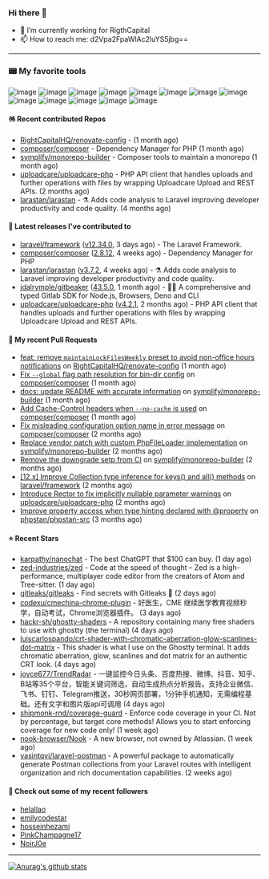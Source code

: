 ### Hi there 👋

- 🔭 I’m currently working for RigthCapital
- 📫 How to reach me: d2Vpa2FpaWlAc2luYS5jbg==

---

### 📟 My favorite tools
![image](https://img.shields.io/badge/Laravel-FF2D20?style=for-the-badge&logo=laravel&logoColor=white)
![image](http://img.shields.io/badge/-PHPStorm-181717?style=for-the-badge&logo=phpstorm&logoColor=white)
![image](https://img.shields.io/badge/Github%20Actions-282a2e?style=for-the-badge&logo=githubactions&logoColor=367cfe)
![image](https://img.shields.io/badge/Jira-0052CC?style=for-the-badge&logo=Jira&logoColor=white)
![image](https://img.shields.io/badge/Sentry-black?style=for-the-badge&logo=Sentry&logoColor=#362D59)
![image](https://img.shields.io/badge/ChatGPT-74aa9c?style=for-the-badge&logo=openai&logoColor=white)
![image](https://img.shields.io/badge/Medium-12100E?style=for-the-badge&logo=medium&logoColor=white)
![image](https://img.shields.io/badge/RSS-FFA500?style=for-the-badge&logo=rss&logoColor=white)
![image](https://img.shields.io/badge/Amazon_AWS-FF9900?style=for-the-badge&logo=amazonaws&logoColor=white)
![image](https://img.shields.io/badge/Slack-4A154B?style=for-the-badge&logo=slack&logoColor=white)
![image](https://img.shields.io/badge/Zoom-2D8CFF?style=for-the-badge&logo=zoom&logoColor=white)
![image](https://img.shields.io/badge/Netflix-E50914?style=for-the-badge&logo=netflix&logoColor=white)
![image](https://img.shields.io/badge/Spotify-1ED760?&style=for-the-badge&logo=spotify&logoColor=white)

#### 🪅 Recent contributed Repos

- [RightCapitalHQ/renovate-config](https://github.com/RightCapitalHQ/renovate-config) -  (1 month ago)
- [composer/composer](https://github.com/composer/composer) - Dependency Manager for PHP (1 month ago)
- [symplify/monorepo-builder](https://github.com/symplify/monorepo-builder) - Composer tools to maintain a monorepo (1 month ago)
- [uploadcare/uploadcare-php](https://github.com/uploadcare/uploadcare-php) - PHP API client that handles uploads and further operations with files by wrapping Uploadcare Upload and REST APIs. (2 months ago)
- [larastan/larastan](https://github.com/larastan/larastan) - ⚗️ Adds code analysis to Laravel improving developer productivity and code quality. (4 months ago)

#### 🔭 Latest releases I've contributed to

- [laravel/framework](https://github.com/laravel/framework) ([v12.34.0](https://github.com/laravel/framework/releases/tag/v12.34.0), 3 days ago) - The Laravel Framework.
- [composer/composer](https://github.com/composer/composer) ([2.8.12](https://github.com/composer/composer/releases/tag/2.8.12), 4 weeks ago) - Dependency Manager for PHP
- [larastan/larastan](https://github.com/larastan/larastan) ([v3.7.2](https://github.com/larastan/larastan/releases/tag/v3.7.2), 4 weeks ago) - ⚗️ Adds code analysis to Laravel improving developer productivity and code quality.
- [jdalrymple/gitbeaker](https://github.com/jdalrymple/gitbeaker) ([43.5.0](https://github.com/jdalrymple/gitbeaker/releases/tag/43.5.0), 1 month ago) - 🦊🧪 A comprehensive and typed Gitlab SDK for Node.js, Browsers, Deno and CLI 
- [uploadcare/uploadcare-php](https://github.com/uploadcare/uploadcare-php) ([v4.2.1](https://github.com/uploadcare/uploadcare-php/releases/tag/v4.2.1), 2 months ago) - PHP API client that handles uploads and further operations with files by wrapping Uploadcare Upload and REST APIs.

#### 🔨 My recent Pull Requests

- [feat: remove `maintainLockFilesWeekly` preset to avoid non-office hours notifications](https://github.com/RightCapitalHQ/renovate-config/pull/219) on [RightCapitalHQ/renovate-config](https://github.com/RightCapitalHQ/renovate-config) (1 month ago)
- [Fix `--global` flag path resolution for bin-dir config](https://github.com/composer/composer/pull/12537) on [composer/composer](https://github.com/composer/composer) (1 month ago)
- [docs: update README with accurate information](https://github.com/symplify/monorepo-builder/pull/89) on [symplify/monorepo-builder](https://github.com/symplify/monorepo-builder) (1 month ago)
- [Add Cache-Control headers when `--no-cache` is used](https://github.com/composer/composer/pull/12527) on [composer/composer](https://github.com/composer/composer) (1 month ago)
- [Fix misleading configuration option name in error message](https://github.com/composer/composer/pull/12498) on [composer/composer](https://github.com/composer/composer) (2 months ago)
- [Replace vendor patch with custom PhpFileLoader implementation](https://github.com/symplify/monorepo-builder/pull/85) on [symplify/monorepo-builder](https://github.com/symplify/monorepo-builder) (2 months ago)
- [Remove the downgrade setp from CI](https://github.com/symplify/monorepo-builder/pull/81) on [symplify/monorepo-builder](https://github.com/symplify/monorepo-builder) (2 months ago)
- [[12.x] Improve Collection type inference for keys() and all() methods](https://github.com/laravel/framework/pull/56546) on [laravel/framework](https://github.com/laravel/framework) (2 months ago)
- [Introduce Rector to fix implicitly nullable parameter warnings](https://github.com/uploadcare/uploadcare-php/pull/218) on [uploadcare/uploadcare-php](https://github.com/uploadcare/uploadcare-php) (2 months ago)
- [Improve property access when type hinting declared with @property](https://github.com/phpstan/phpstan-src/pull/4075) on [phpstan/phpstan-src](https://github.com/phpstan/phpstan-src) (3 months ago)

#### ⭐ Recent Stars

- [karpathy/nanochat](https://github.com/karpathy/nanochat) - The best ChatGPT that $100 can buy. (1 day ago)
- [zed-industries/zed](https://github.com/zed-industries/zed) - Code at the speed of thought – Zed is a high-performance, multiplayer code editor from the creators of Atom and Tree-sitter. (1 day ago)
- [gitleaks/gitleaks](https://github.com/gitleaks/gitleaks) - Find secrets with Gitleaks 🔑 (2 days ago)
- [codexu/cmechina-chrome-plugin](https://github.com/codexu/cmechina-chrome-plugin) - 好医生，CME 继续医学教育视频秒学，自动考试，Chrome浏览器插件。 (3 days ago)
- [hackr-sh/ghostty-shaders](https://github.com/hackr-sh/ghostty-shaders) - A repository containing many free shaders to use with ghostty (the terminal) (4 days ago)
- [luiscarlospando/crt-shader-with-chromatic-aberration-glow-scanlines-dot-matrix](https://github.com/luiscarlospando/crt-shader-with-chromatic-aberration-glow-scanlines-dot-matrix) - This shader is what I use on the Ghostty terminal. It adds chromatic aberration, glow, scanlines and dot matrix for an authentic CRT look. (4 days ago)
- [joyce677/TrendRadar](https://github.com/joyce677/TrendRadar) - 一键监控今日头条、百度热搜、微博、抖音、知乎、B站等35个平台，智能关键词筛选，自动生成热点分析报告。支持企业微信、飞书、钉钉、Telegram推送，30秒网页部署，1分钟手机通知，无需编程基础。还有文字和图片版api可调用 (4 days ago)
- [shipmonk-rnd/coverage-guard](https://github.com/shipmonk-rnd/coverage-guard) - Enforce code coverage in your CI. Not by percentage, but target core methods! Allows you to start enforcing coverage for new code only! (1 week ago)
- [nook-browser/Nook](https://github.com/nook-browser/Nook) - A new browser, not owned by Atlassian. (1 week ago)
- [yasintqvi/laravel-postman](https://github.com/yasintqvi/laravel-postman) - A powerful package to automatically generate Postman collections from your Laravel routes with intelligent organization and rich documentation capabilities. (2 weeks ago)

#### 👯 Check out some of my recent followers

- [helallao](https://github.com/helallao)
- [emilycodestar](https://github.com/emilycodestar)
- [hosseinhezami](https://github.com/hosseinhezami)
- [PinkChampagne17](https://github.com/PinkChampagne17)
- [NoirJ0e](https://github.com/NoirJ0e)


---



[![Anurag's github stats](https://github-readme-stats.vercel.app/api?username=kayw-geek&show_icons=true&theme=onedark)](https://github.com/kayw-geek)

